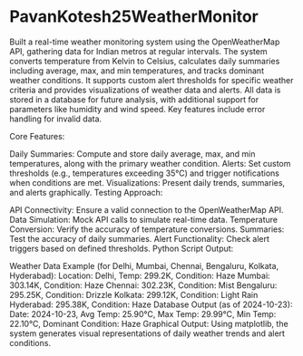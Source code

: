 # PavanKotesh25WeatherMonitor
Built a real-time weather monitoring system using the OpenWeatherMap API, gathering data for Indian metros at regular intervals. The system converts temperature from Kelvin to Celsius, calculates daily summaries including average, max, and min temperatures, and tracks dominant weather conditions. It supports custom alert thresholds for specific weather criteria and provides visualizations of weather data and alerts. All data is stored in a database for future analysis, with additional support for parameters like humidity and wind speed. Key features include error handling for invalid data.

Core Features:

Daily Summaries: Compute and store daily average, max, and min temperatures, along with the primary weather condition.
Alerts: Set custom thresholds (e.g., temperatures exceeding 35°C) and trigger notifications when conditions are met.
Visualizations: Present daily trends, summaries, and alerts graphically.
Testing Approach:

API Connectivity: Ensure a valid connection to the OpenWeatherMap API.
Data Simulation: Mock API calls to simulate real-time data.
Temperature Conversion: Verify the accuracy of temperature conversions.
Summaries: Test the accuracy of daily summaries.
Alert Functionality: Check alert triggers based on defined thresholds.
Python Script Output:

Weather Data Example (for Delhi, Mumbai, Chennai, Bengaluru, Kolkata, Hyderabad):
Location: Delhi, Temp: 299.2K, Condition: Haze
Mumbai: 303.14K, Condition: Haze
Chennai: 302.23K, Condition: Mist
Bengaluru: 295.25K, Condition: Drizzle
Kolkata: 299.12K, Condition: Light Rain
Hyderabad: 295.38K, Condition: Haze
Database Output (as of 2024-10-23):
Date: 2024-10-23, Avg Temp: 25.90°C, Max Temp: 29.99°C, Min Temp: 22.10°C, Dominant Condition: Haze
Graphical Output: Using matplotlib, the system generates visual representations of daily weather trends and alert conditions.






